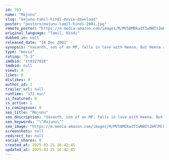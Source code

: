 ```yaml
---
id: 793
name: "Majunu"
slug: "majunu-tamil-hindi-movie-download"
poster: "posters/majunu-tamil-hindi-2001.jpg"
remote_poster: "https://m.media-amazon.com/images/M/MV5BMDkwZTIwNWItZmRlMC00MDY2LWFjMmYtMjFkNjAzZGI4NzllXkEyXkFqcGdeQXVyMTEzNzg0Mjkx._V1_SX300.jpg"
original_language: "Tamil, Hindi"
dubbed_in: null
released_date: "14 Dec 2001"
synopsis: "Vasanth, son of an MP, falls in love with Heena. But Heena seems to be the main suspect for a bomb attack on his father. Vasanth secretly helps her return to Kolkata and soon follows to meet her."
type: "movie"
rating: "5.3"
imdbid: "tt0327028"
tmdbid: null
views: 0
likes: 0
dislikes: 0
author_id: 1
trailer_url: null
runtime: "172 min"
is_featured: 0
is_active: 1
is_comingsoon: 0
seo_title: "Majunu"
seo_description: "Vasanth, son of an MP, falls in love with Heena. But Heena seems to be the main suspect for a bomb attack on his father. Vasanth secretly helps her return to Kolkata and soon follows to meet her."
seo_keywords: "\"Majunu\""
seo_image: "https://m.media-amazon.com/images/M/MV5BMDkwZTIwNWItZmRlMC00MDY2LWFjMmYtMjFkNjAzZGI4NzllXkEyXkFqcGdeQXVyMTEzNzg0Mjkx._V1_SX300.jpg"
screenshots: null
redirect_to: null
social_shares: 0
created_at: 2025-03-21 16:42:45
updated_at: 2025-03-21 16:42:45
---
```


